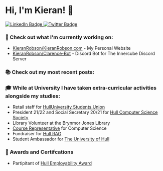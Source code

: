 # Hi, I'm Kieran! 👋  <img src="https://komarev.com/ghpvc/?username=KieranRobson" alt="" align="center" />
<div id="badges">
  <a href="https://www.linkedin.com/in/kieranrobson/" target="_blank">
    <img src="https://img.shields.io/badge/LinkedIn-blue?style=for-the-badge&logo=linkedin&logoColor=white" alt="LinkedIn Badge"/>
  </a>
  <a href="">
    <img src="https://img.shields.io/badge/Twitter-blue?style=for-the-badge&logo=twitter&logoColor=white" alt="Twitter Badge"/>
  </a>
</div>

### 👷 Check out what I'm currently working on:
- [KieranRobson/KieranRobson.com](https://github.com/KieranRobson/KieranRobson.com) - My Personal Website
- [KieranRobson/Clarence-Bot](https://github.com/KieranRobson/Clarence-Bot) - Discord Bot for The Innercube Discord Server

### 📚 Check out my most recent posts:


### 🎓 While at University I have taken extra-curricular activities alongside my studies: 
- Retail staff for [HullUniversity Students Union](https://Hulluniunion.com)
- President 21/22 and Social Secretary 20/21 for [Hull Computer Science Society](https://hullcss.org/)
- Library Volunteer at the Brynmor Jones Library
- [Course Representative](https://hulluniunion.com/change-things/academic-reps?s=bar) for Computer Science
- Fundraiser for [Hull RAG](https://www.facebook.com/hulluniRAG/)
- Student Ambassador for [The University of Hull](https://hull.ac.uk)

### 👑 Awards and Certifcations
- Partipitant of [Hull Employability Award](https://hullawards.hull.ac.uk/)

